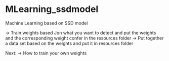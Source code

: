 # MLearning_ssdmodel

Machine Learning based on SSD model


-> Train weights based Jon what you want to detect and put the weights and the corresponding weight confer in the resources folder
-> Put together a data set based on the weights and put it in resources folder

Next:
-> How to train your own weights
